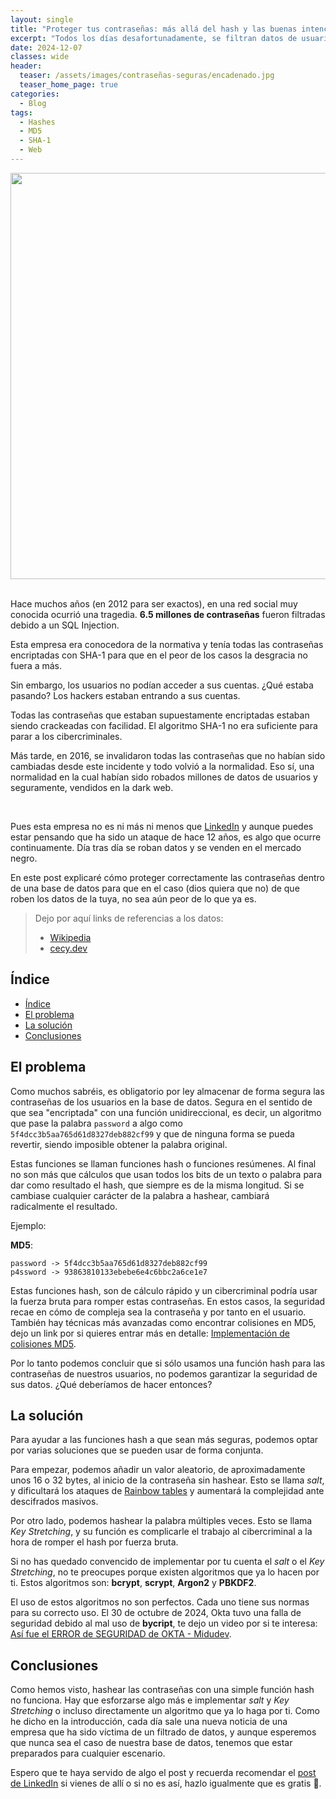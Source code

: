 ```yaml
---
layout: single
title: "Proteger tus contraseñas: más allá del hash y las buenas intenciones"
excerpt: "Todos los días desafortunadamente, se filtran datos de usuarios de grandes y pequeñas empresas. ¿Están las contraseñas de tus usuarios correctamente guardadas y seguras?"
date: 2024-12-07
classes: wide
header:
  teaser: /assets/images/contraseñas-seguras/encadenado.jpg
  teaser_home_page: true
categories:
  - Blog
tags:
  - Hashes
  - MD5
  - SHA-1
  - Web
---
```


<center>
  <img src="/assets/images/contraseñas-seguras/password.jpg" width="650"/>
</center>
<br/>

Hace muchos años (en 2012 para ser exactos), en una red social muy conocida ocurrió una tragedia. **6.5 millones de contraseñas** fueron filtradas debido a un SQL Injection. 

Esta empresa era conocedora de la normativa y tenía todas las contraseñas encriptadas con SHA-1 para que en el peor de los casos la desgracia no fuera a más.

Sin embargo, los usuarios no podían acceder a sus cuentas. ¿Qué estaba pasando? Los hackers estaban entrando a sus cuentas. 

Todas las contraseñas que estaban supuestamente encriptadas estaban siendo crackeadas con facilidad. El algoritmo SHA-1 no era suficiente para parar a los cibercriminales. 

Más tarde, en 2016, se invalidaron todas las contraseñas que no habían sido cambiadas desde este incidente y todo volvió a la normalidad. Eso sí, una normalidad en la cual habían sido robados millones de datos de usuarios y seguramente, vendidos en la dark web.

<br>

Pues esta empresa no es ni más ni menos que [LinkedIn](https://www.linkedin.com/in/miguel-hern%C3%A1ndez-677a7020b/) y aunque puedes estar pensando que ha sido un ataque de hace 12 años, es algo que ocurre continuamente. Día tras día se roban datos y se venden en el mercado negro.

En este post explicaré cómo proteger correctamente las contraseñas dentro de una base de datos para que en el caso (dios quiera que no) de que roben los datos de la tuya, no sea aún peor de lo que ya es.

> Dejo por aquí links de referencias a los datos: 
> - [Wikipedia](https://en.wikipedia.org/wiki/2012_LinkedIn_hack) 
> - [cecy.dev](https://www.cecy.dev/blog/linkedin-2012-breach-case-study/)

## Índice
- [Índice](#índice)
- [El problema](#el-problema)
- [La solución](#la-solución)
- [Conclusiones](#conclusiones)


## El problema

Como muchos sabréis, es obligatorio por ley almacenar de forma segura las contraseñas de los usuarios en la base de datos. Segura en el sentido de que sea "encriptada" con una función unidireccional, es decir, un algoritmo que pase la palabra `password` a algo como `5f4dcc3b5aa765d61d8327deb882cf99` y que de ninguna forma se pueda revertir, siendo imposible obtener la palabra original.

Estas funciones se llaman funciones hash o funciones resúmenes. Al final no son más que cálculos que usan todos los bits de un texto o palabra para dar como resultado el hash, que siempre es de la misma longitud. Si se cambiase cualquier carácter de la palabra a hashear, cambiará radicalmente el resultado.

Ejemplo:

**MD5**:
```
password -> 5f4dcc3b5aa765d61d8327deb882cf99
p4ssword -> 93863810133ebebe6e4c6bbc2a6ce1e7
```

Estas funciones hash, son de cálculo rápido y un cibercriminal podría usar la fuerza bruta para romper estas contraseñas. En estos casos, la seguridad recae en cómo de compleja sea la contraseña y por tanto en el usuario. También hay técnicas más avanzadas como encontrar colisiones en MD5, dejo un link por si quieres entrar más en detalle: [Implementación de colisiones MD5](https://es.wikipedia.org/wiki/Implementaci%C3%B3n_de_colisi%C3%B3n_en_MD5).

Por lo tanto podemos concluir que si sólo usamos una función hash para las contraseñas de nuestros usuarios, no podemos garantizar la seguridad de sus datos. ¿Qué deberíamos de hacer entonces?

## La solución

Para ayudar a las funciones hash a que sean más seguras, podemos optar por varias soluciones que se pueden usar de forma conjunta.

Para empezar, podemos añadir un valor aleatorio, de aproximadamente unos 16 o 32 bytes, al inicio de la contraseña sin hashear. Esto se llama _salt_, y dificultará los ataques de [Rainbow tables](https://www.ionos.es/digitalguide/servidores/seguridad/rainbow-tables/) y aumentará la complejidad ante descifrados masivos.

Por otro lado, podemos hashear la palabra múltiples veces. Esto se llama _Key Stretching_, y su función es complicarle el trabajo al cibercriminal a la hora de romper el hash por fuerza bruta.

Si no has quedado convencido de implementar por tu cuenta el _salt_ o el _Key Stretching_, no te preocupes porque existen algoritmos que ya lo hacen por ti. Estos algoritmos son: **bcrypt**, **scrypt**, **Argon2** y **PBKDF2**. 

El uso de estos algoritmos no son perfectos. Cada uno tiene sus normas para su correcto uso. El 30 de octubre de 2024, Okta tuvo una falla de seguridad debido al mal uso de **bycript**, te dejo un video por si te interesa: [Así fue el ERROR de SEGURIDAD de OKTA - Midudev](https://youtu.be/SYJLVHygwXU?si=LfQ0d5OvjMLYNhP9).

## Conclusiones

Como hemos visto, hashear las contraseñas con una simple función hash no funciona. Hay que esforzarse algo más e implementar _salt_ y _Key Stretching_ o incluso directamente un algoritmo que ya lo haga por ti. Como he dicho en la introducción, cada día sale una nueva noticia de una empresa que ha sido víctima de un filtrado de datos, y aunque esperemos que nunca sea el caso de nuestra base de datos, tenemos que estar preparados para cualquier escenario.

Espero que te haya servido de algo el post y recuerda recomendar el [post de LinkedIn](https://www.linkedin.com/posts/miguel-hern%C3%A1ndez-677a7020b_proteger-tus-contrase%C3%B1as-m%C3%A1s-all%C3%A1-del-hash-activity-7271822067111510017-T04u?utm_source=share&utm_medium=member_desktop) si vienes de allí o si no es así, hazlo igualmente que es gratis 🤑.